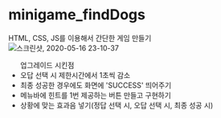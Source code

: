 # minigame_findDogs
HTML, CSS, JS를 이용해서 간단한 게임 만들기
![스크린샷, 2020-05-16 23-10-37](https://user-images.githubusercontent.com/28584275/82121841-010ce900-97cb-11ea-927f-484f86bc8e17.png)
<ul> 업그레이드 시킨점
  <br>
  <li> 오답 선택 시 제한시간에서 1초씩 감소</li>
  <li> 최종 성공한 경우에도 화면에 'SUCCESS' 띄어주기</li>
  <li> 메뉴바에 힌트를 1번 제공하는 버튼 만들고 구현하기</li>
  <li> 상황에 맞는 효과음 넣기(정답 선택 시, 오답 선택 시, 최종 성공 시)</li>
  
